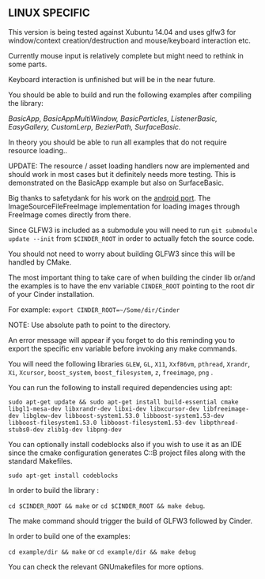 LINUX SPECIFIC
--------------

This version is being tested against Xubuntu 14.04 and uses glfw3 for window/context creation/destruction and mouse/keyboard interaction etc.

Currently mouse input is relatively complete but might need to rethink in some parts.

Keyboard interaction is unfinished but will be in the near future.

You should be able to build and run the following examples after compiling the library:

*BasicApp, BasicAppMultiWindow, BasicParticles, ListenerBasic, EasyGallery, CustomLerp, BezierPath, SurfaceBasic.*

In theory you should be able to run all examples that do not require resource loading.. 

UPDATE: The resource / asset loading handlers now are implemented and should work in most cases but it definitely needs more testing. 
This is demonstrated on the BasicApp example but also on SurfaceBasic.

Big thanks to safetydank for his work on the [android port](https://github.com/safetydank/Cinder/). The ImageSourceFileFreeImage implementation for loading images through FreeImage comes directly from there. 

Since GLFW3 is included as a submodule you will need to run `git submodule update --init` from `$CINDER_ROOT` in order to actually fetch the source code.

You should not need to worry about building GLFW3 since this will be handled by CMake.

The most important thing to take care of when building the cinder lib or/and the examples is to have the env variable `CINDER_ROOT` pointing to the root dir of your Cinder installation.

For example:
`export CINDER_ROOT=~/Some/dir/Cinder`

NOTE: Use absolute path to point to the directory.

An error message will appear if you forget to do this reminding you to export the specific env variable before invoking any make commands.

You will need the following libraries `GLEW`, `GL`, `X11`, `Xxf86vm`, `pthread`, `Xrandr`, `Xi`, `Xcursor`, `boost_system`, `boost_filesystem`, `z`, `freeimage`, `png` .


You can run the following to install required dependencies using apt:

`sudo apt-get update && sudo apt-get install build-essential cmake libgl1-mesa-dev libxrandr-dev libxi-dev libxcursor-dev libfreeimage-dev libglew-dev libboost-system1.53.0 libboost-system1.53-dev libboost-filesystem1.53.0 libboost-filesystem1.53-dev libpthread-stubs0-dev zlib1g-dev libpng-dev` 

You can optionally install codeblocks also if you wish to use it as an IDE since the cmake configuration generates C::B project files along with the standard Makefiles. 

`sudo apt-get install codeblocks`

In order to build the library :

`cd $CINDER_ROOT && make` or `cd $CINDER_ROOT && make debug`.

The make command should trigger the build of GLFW3 followed by Cinder.

In order to build one of the examples:

`cd example/dir && make` or `cd example/dir && make debug` 

You can check the relevant GNUmakefiles for more options.
